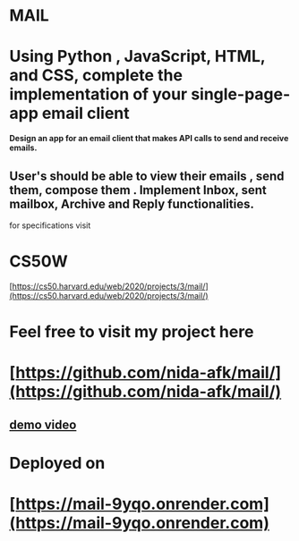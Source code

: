 # MAIL
# Using  Python , JavaScript, HTML, and CSS, complete the implementation of your single-page-app email client 
**Design an app for an email client that makes API calls to send and receive emails.**
## User's should be able to view their emails , send them, compose them . Implement Inbox, sent mailbox, Archive and Reply functionalities. 
for specifications visit 
# CS50W
[https://cs50.harvard.edu/web/2020/projects/3/mail/](https://cs50.harvard.edu/web/2020/projects/3/mail/)
#
# Feel free to visit my project here
# [https://github.com/nida-afk/mail/](https://github.com/nida-afk/mail/)
## [demo video](https://youtu.be/rrzkCq2uOWU)

# Deployed on 
# [https://mail-9yqo.onrender.com](https://mail-9yqo.onrender.com)
